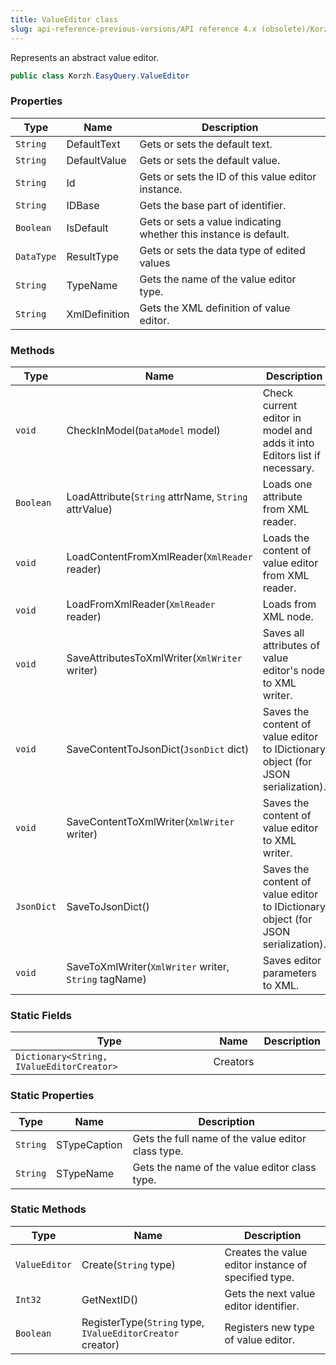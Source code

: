 ```yaml
---
title: ValueEditor class
slug: api-reference-previous-versions/API reference 4.x (obsolete)/Korzh.EasyQuery namespace/valueeditor-class
---
```



Represents an abstract value editor.
```csharp
public class Korzh.EasyQuery.ValueEditor

```

### Properties

| Type | Name | Description | 
| --- | --- | --- | 
| `String` | DefaultText | Gets or sets the default text. | 
| `String` | DefaultValue | Gets or sets the default value. | 
| `String` | Id | Gets or sets the ID of this value editor instance. | 
| `String` | IDBase | Gets the base part of identifier. | 
| `Boolean` | IsDefault | Gets or sets a value indicating whether this instance is default. | 
| `DataType` | ResultType | Gets or sets the data type of edited values | 
| `String` | TypeName | Gets the name of the value editor type. | 
| `String` | XmlDefinition | Gets the XML definition of value editor. | 


### Methods

| Type | Name | Description | 
| --- | --- | --- | 
| `void` | CheckInModel(`DataModel` model) | Check current editor in model and adds it into Editors list if necessary. | 
| `Boolean` | LoadAttribute(`String` attrName, `String` attrValue) | Loads one attribute from XML reader. | 
| `void` | LoadContentFromXmlReader(`XmlReader` reader) | Loads the content of value editor from XML reader. | 
| `void` | LoadFromXmlReader(`XmlReader` reader) | Loads from XML node. | 
| `void` | SaveAttributesToXmlWriter(`XmlWriter` writer) | Saves all attributes of value editor's node to XML writer. | 
| `void` | SaveContentToJsonDict(`JsonDict` dict) | Saves the content of value editor to IDictionary object (for JSON serialization). | 
| `void` | SaveContentToXmlWriter(`XmlWriter` writer) | Saves the content of value editor to XML writer. | 
| `JsonDict` | SaveToJsonDict() | Saves the content of value editor to IDictionary object (for JSON serialization). | 
| `void` | SaveToXmlWriter(`XmlWriter` writer, `String` tagName) | Saves editor parameters to XML. | 


### Static Fields

| Type | Name | Description | 
| --- | --- | --- | 
| `Dictionary<String, IValueEditorCreator>` | Creators |  | 


### Static Properties

| Type | Name | Description | 
| --- | --- | --- | 
| `String` | STypeCaption | Gets the full name of the value editor class type. | 
| `String` | STypeName | Gets the name of the value editor class type. | 


### Static Methods

| Type | Name | Description | 
| --- | --- | --- | 
| `ValueEditor` | Create(`String` type) | Creates the value editor instance of specified type. | 
| `Int32` | GetNextID() | Gets the next value editor identifier. | 
| `Boolean` | RegisterType(`String` type, `IValueEditorCreator` creator) | Registers new type of value editor. |